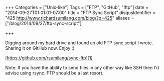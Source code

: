 +++
Categories = ["Unix-like"]
Tags = ["FTP", "GitHub", "lftp"]
date = "2014-09-27T01:01:01-07:00"
title = "FTP Sync Script"
disqusIdentifier = "425 http://www.richardsumilang.com/blog/?p=425"
aliases = ["/blog/2014/09/27/ftp-sync-script"]

+++

Digging around my hard drive and found an old FTP sync script I wrote. Sharing
it on GitHub now. Enjoy :)

[https://github.com/rsumilang/sync-ftp][1]

Note: If you have the ability to send files in any other way like SSH then I'd
advise using rsync. FTP should be a last resort.

[1]: https://github.com/rsumilang/sync-ftp "ftp sync script"
